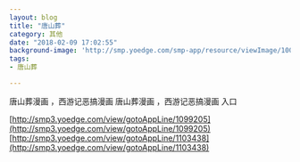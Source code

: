 ```yaml
---
layout: blog
title: "唐山葬"
category: 其他
date: "2018-02-09 17:02:55"
background-image: 'http://smp.yoedge.com/smp-app/resource/viewImage/1000776appline.png'
tags:
- 唐山葬

---
```

唐山葬漫画 ，西游记恶搞漫画
唐山葬漫画 ，西游记恶搞漫画
入口

[http://smp3.yoedge.com/view/gotoAppLine/1099205](http://smp3.yoedge.com/view/gotoAppLine/1099205)
[http://smp3.yoedge.com/view/gotoAppLine/1103438](http://smp3.yoedge.com/view/gotoAppLine/1103438)

        
